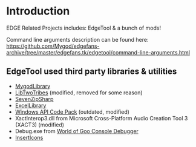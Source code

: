 Introduction
============
EDGE Related Projects includes: EdgeTool & a bunch of mods!

Command line arguments description can be found here: https://github.com/Mygod/edgefans-archive/tree/master/edgefans.tk/edgetool/command-line-arguments.html

EdgeTool used third party libraries & utilities
-----------------------------------------------
* [MygodLibrary](https://github.com/Mygod/MygodLibrary/)
* [LibTwoTribes](https://github.com/WillKirkby/LibTwoTribes/) (modified, removed for some reason)
* [SevenZipSharp](http://sevenzipsharp.codeplex.com/)
* [ExcelLibrary](https://code.google.com/p/excellibrary/)
* [Windows API Code Pack](http://archive.msdn.microsoft.com/WindowsAPICodePack) (outdated, modified)
* XactInterop3.dll from Microsoft Cross-Platform Audio Creation Tool 3 (XACT3) (modified)
* Debug.exe from [World of Goo Console Debugger](http://goofans.com/download/utility/world-of-goo-console-debugger)
* [InsertIcons](https://github.com/einaregilsson/InsertIcons)